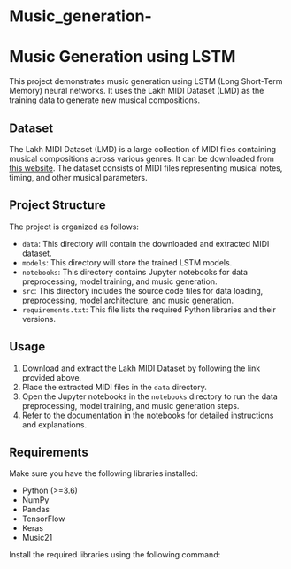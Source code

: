 # Music_generation-
# Music Generation using LSTM

This project demonstrates music generation using LSTM (Long Short-Term Memory) neural networks. It uses the Lakh MIDI Dataset (LMD) as the training data to generate new musical compositions.

## Dataset

The Lakh MIDI Dataset (LMD) is a large collection of MIDI files containing musical compositions across various genres. It can be downloaded from [this website](http://hog.ee.columbia.edu/craffel/lmd/lmd_full.tar.gz). The dataset consists of MIDI files representing musical notes, timing, and other musical parameters.

## Project Structure

The project is organized as follows:

- `data`: This directory will contain the downloaded and extracted MIDI dataset.
- `models`: This directory will store the trained LSTM models.
- `notebooks`: This directory contains Jupyter notebooks for data preprocessing, model training, and music generation.
- `src`: This directory includes the source code files for data loading, preprocessing, model architecture, and music generation.
- `requirements.txt`: This file lists the required Python libraries and their versions.

## Usage

1. Download and extract the Lakh MIDI Dataset by following the link provided above.
2. Place the extracted MIDI files in the `data` directory.
3. Open the Jupyter notebooks in the `notebooks` directory to run the data preprocessing, model training, and music generation steps.
4. Refer to the documentation in the notebooks for detailed instructions and explanations.

## Requirements

Make sure you have the following libraries installed:

- Python (>=3.6)
- NumPy
- Pandas
- TensorFlow
- Keras
- Music21

Install the required libraries using the following command:

